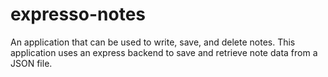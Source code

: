 # expresso-notes
An application that can be used to write, save, and delete notes. This application uses an express backend to save and retrieve note data from a JSON file.
